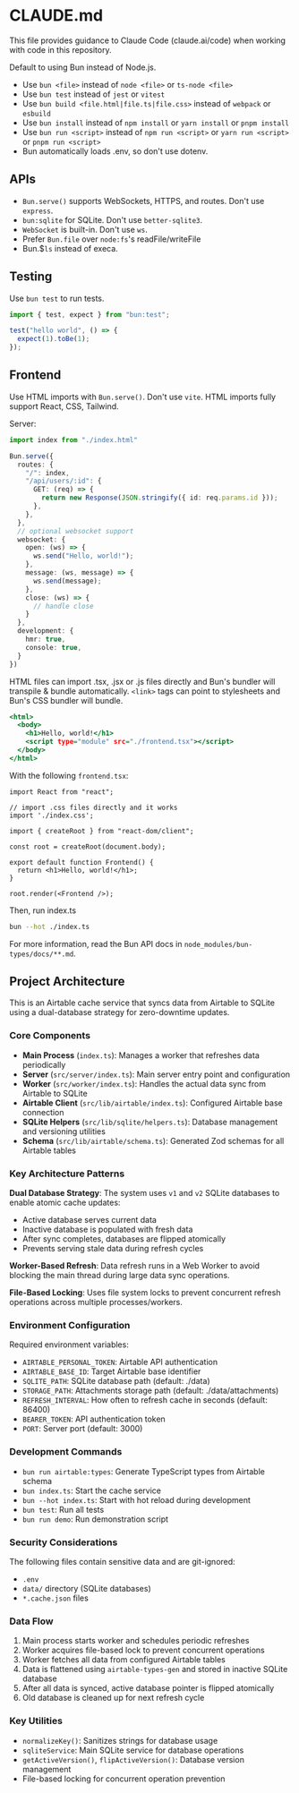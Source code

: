 # CLAUDE.md

This file provides guidance to Claude Code (claude.ai/code) when working with code in this repository.

Default to using Bun instead of Node.js.

- Use `bun <file>` instead of `node <file>` or `ts-node <file>`
- Use `bun test` instead of `jest` or `vitest`
- Use `bun build <file.html|file.ts|file.css>` instead of `webpack` or `esbuild`
- Use `bun install` instead of `npm install` or `yarn install` or `pnpm install`
- Use `bun run <script>` instead of `npm run <script>` or `yarn run <script>` or `pnpm run <script>`
- Bun automatically loads .env, so don't use dotenv.

## APIs

- `Bun.serve()` supports WebSockets, HTTPS, and routes. Don't use `express`.
- `bun:sqlite` for SQLite. Don't use `better-sqlite3`.
- `WebSocket` is built-in. Don't use `ws`.
- Prefer `Bun.file` over `node:fs`'s readFile/writeFile
- Bun.$`ls` instead of execa.

## Testing

Use `bun test` to run tests.

```ts#index.test.ts
import { test, expect } from "bun:test";

test("hello world", () => {
  expect(1).toBe(1);
});
```

## Frontend

Use HTML imports with `Bun.serve()`. Don't use `vite`. HTML imports fully support React, CSS, Tailwind.

Server:

```ts#index.ts
import index from "./index.html"

Bun.serve({
  routes: {
    "/": index,
    "/api/users/:id": {
      GET: (req) => {
        return new Response(JSON.stringify({ id: req.params.id }));
      },
    },
  },
  // optional websocket support
  websocket: {
    open: (ws) => {
      ws.send("Hello, world!");
    },
    message: (ws, message) => {
      ws.send(message);
    },
    close: (ws) => {
      // handle close
    }
  },
  development: {
    hmr: true,
    console: true,
  }
})
```

HTML files can import .tsx, .jsx or .js files directly and Bun's bundler will transpile & bundle automatically. `<link>` tags can point to stylesheets and Bun's CSS bundler will bundle.

```html#index.html
<html>
  <body>
    <h1>Hello, world!</h1>
    <script type="module" src="./frontend.tsx"></script>
  </body>
</html>
```

With the following `frontend.tsx`:

```tsx#frontend.tsx
import React from "react";

// import .css files directly and it works
import './index.css';

import { createRoot } from "react-dom/client";

const root = createRoot(document.body);

export default function Frontend() {
  return <h1>Hello, world!</h1>;
}

root.render(<Frontend />);
```

Then, run index.ts

```sh
bun --hot ./index.ts
```

For more information, read the Bun API docs in `node_modules/bun-types/docs/**.md`.

## Project Architecture

This is an Airtable cache service that syncs data from Airtable to SQLite using a dual-database strategy for zero-downtime updates.

### Core Components

- **Main Process** (`index.ts`): Manages a worker that refreshes data periodically
- **Server** (`src/server/index.ts`): Main server entry point and configuration
- **Worker** (`src/worker/index.ts`): Handles the actual data sync from Airtable to SQLite
- **Airtable Client** (`src/lib/airtable/index.ts`): Configured Airtable base connection
- **SQLite Helpers** (`src/lib/sqlite/helpers.ts`): Database management and versioning utilities
- **Schema** (`src/lib/airtable/schema.ts`): Generated Zod schemas for all Airtable tables

### Key Architecture Patterns

**Dual Database Strategy**: The system uses `v1` and `v2` SQLite databases to enable atomic cache updates:
- Active database serves current data
- Inactive database is populated with fresh data
- After sync completes, databases are flipped atomically
- Prevents serving stale data during refresh cycles

**Worker-Based Refresh**: Data refresh runs in a Web Worker to avoid blocking the main thread during large data sync operations.

**File-Based Locking**: Uses file system locks to prevent concurrent refresh operations across multiple processes/workers.

### Environment Configuration

Required environment variables:
- `AIRTABLE_PERSONAL_TOKEN`: Airtable API authentication
- `AIRTABLE_BASE_ID`: Target Airtable base identifier
- `SQLITE_PATH`: SQLite database path (default: ./data)
- `STORAGE_PATH`: Attachments storage path (default: ./data/attachments)
- `REFRESH_INTERVAL`: How often to refresh cache in seconds (default: 86400)
- `BEARER_TOKEN`: API authentication token
- `PORT`: Server port (default: 3000)

### Development Commands

- `bun run airtable:types`: Generate TypeScript types from Airtable schema
- `bun index.ts`: Start the cache service
- `bun --hot index.ts`: Start with hot reload during development
- `bun test`: Run all tests
- `bun run demo`: Run demonstration script

### Security Considerations

The following files contain sensitive data and are git-ignored:
- `.env`
- `data/` directory (SQLite databases)
- `*.cache.json` files

### Data Flow

1. Main process starts worker and schedules periodic refreshes
2. Worker acquires file-based lock to prevent concurrent operations
3. Worker fetches all data from configured Airtable tables
4. Data is flattened using `airtable-types-gen` and stored in inactive SQLite database
5. After all data is synced, active database pointer is flipped atomically
6. Old database is cleaned up for next refresh cycle

### Key Utilities

- `normalizeKey()`: Sanitizes strings for database usage
- `sqliteService`: Main SQLite service for database operations
- `getActiveVersion()`, `flipActiveVersion()`: Database version management
- File-based locking for concurrent operation prevention